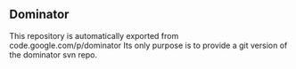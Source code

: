 Dominator
---------

This repository is automatically exported from code.google.com/p/dominator
Its only purpose is to provide a git version of the dominator svn repo. 
